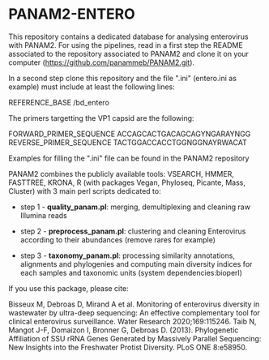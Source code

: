 # PANAM2-ENTERO

This repository contains a dedicated database for analysing enterovirus with PANAM2. For using the pipelines, read in a first step the README associated to the 
repository associated to PANAM2 and clone it on your computer (https://github.com/panammeb/PANAM2.git). 

In a second step clone this repository and the file ".ini" (entero.ini as example) must include at least the following lines:

REFERENCE_BASE	<path to>/bd_entero

The primers targetting the VP1 capsid are the following:

FORWARD_PRIMER_SEQUENCE	ACCAGCACTGACAGCAGYNGARAYNGG
REVERSE_PRIMER_SEQUENCE	TACTGGACCACCTGGNGGNAYRWACAT

Examples for filling the ".ini" file can be found in the PANAM2 repository 

PANAM2 combines the publicly available tools: VSEARCH, HMMER, FASTTREE, KRONA, R (with packages Vegan, Phyloseq, Picante, Mass, Cluster) 
with 3 main perl scripts dedicated to:

- step 1 - **quality_panam.pl**: merging, demultiplexing and cleaning raw Illumina reads

- step 2 - **preprocess_panam.pl**: clustering and cleaning Enterovirus according to their abundances (remove rares for example)

- step 3 - **taxonomy_panam.pl**: processing similarity annotations, alignments and phylogenies and computing main diversity indices for each samples and taxonomic units  (system dependencies:bioperl)
 

If you use this package, please cite:

Bisseux M, Debroas D, Mirand A et al. Monitoring of enterovirus diversity in wastewater by ultra-deep sequencing: An effective complementary tool for clinical 
enterovirus surveillance. Water Research 2020;169:115246.
Taib N, Mangot J-F, Domaizon I, Bronner G, Debroas D. (2013). Phylogenetic Affiliation of SSU rRNA Genes Generated by Massively Parallel Sequencing: New Insights 
into the Freshwater Protist Diversity. PLoS ONE 8:e58950.

